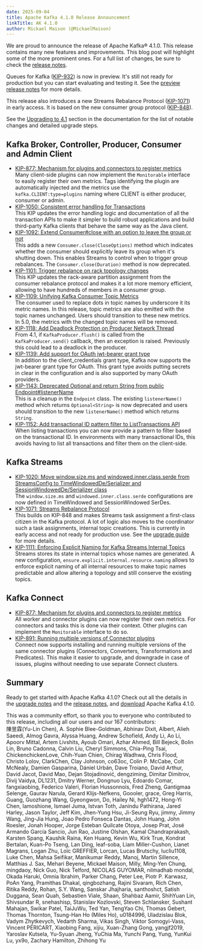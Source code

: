 ```yaml
---
date: 2025-09-04
title: Apache Kafka 4.1.0 Release Announcement
linkTitle: AK 4.1.0
author: Mickael Maison (@MickaelMaison)
---
```




We are proud to announce the release of Apache Kafka® 4.1.0. This release contains many new features and improvements. This blog post will highlight some of the more prominent ones. For a full list of changes, be sure to check the [release notes](https://downloads.apache.org/kafka/4.1.0/RELEASE_NOTES.html). 

Queues for Kafka ([KIP-932](https://cwiki.apache.org/confluence/x/4hA0Dw)) is now in preview. It's still not ready for production but you can start evaluating and testing it. See the [preview release notes](https://cwiki.apache.org/confluence/x/CIq3FQ) for more details. 

This release also introduces a new Streams Rebalance Protocol ([KIP-1071](https://cwiki.apache.org/confluence/x/2BCTEg)) in early access. It is based on the new consumer group protocol ([KIP-848](https://cwiki.apache.org/confluence/x/HhD1D)). 

See the [Upgrading to 4.1](https://kafka.apache.org/documentation.html#upgrade_4_1_0) section in the documentation for the list of notable changes and detailed upgrade steps. 

## Kafka Broker, Controller, Producer, Consumer and Admin Client

  * [KIP-877: Mechanism for plugins and connectors to register metrics](https://cwiki.apache.org/confluence/x/lY3GDQ)   
Many client-side plugins can now implement the `Monitorable` interface to easily register their own metrics. Tags identifying the plugin are automatically injected and the metrics use the `kafka.CLIENT:type=plugins` naming where CLIENT is either producer, consumer or admin. 
  * [KIP-1050: Consistent error handling for Transactions](https://cwiki.apache.org/confluence/x/8ItyEg)   
This KIP updates the error handling logic and documentation of all the transaction APIs to make it simpler to build robust applications and build third-party Kafka clients that behave the same way as the Java client. 
  * [KIP-1092: Extend Consumer#close with an option to leave the group or not](https://cwiki.apache.org/confluence/x/JQstEw)   
This adds a new `Consumer.close(CloseOptions)` method which indicates whether the consumer should explicitly leave its group when it's shutting down. This enables Streams to control when to trigger group rebalances. The `Consumer.close(Duration)` method is now deprecated. 
  * [KIP-1101: Trigger rebalance on rack topology changes](https://cwiki.apache.org/confluence/x/FouMEw)   
This KIP updates the rack-aware partition assignment from the consumer rebalance protocol and makes it a lot more memory efficient, allowing to have hundreds of members in a consumer group. 
  * [KIP-1109: Unifying Kafka Consumer Topic Metrics](https://cwiki.apache.org/confluence/x/-42MEw)   
The consumer used to replace dots in topic names by underscore it its metric names. In this release, topic metrics are also emitted with the topic names unchanged. Users should transition to these new metrics. In 5.0, the metrics with the changed topic names will be removed. 
  * [KIP-1118: Add Deadlock Protection on Producer Network Thread](https://cwiki.apache.org/confluence/x/LorREw)   
From 4.1, if `KafkaProducer.flush()` is called from the `KafkaProducer.send()` callback, then an exception is raised. Previously this could lead to a deadlock in the producer. 
  * [KIP-1139: Add support for OAuth jwt-bearer grant type](https://cwiki.apache.org/confluence/x/uIxEF)   
In addition to the client_credentials grant type, Kafka now supports the jwt-bearer grant type for OAuth. This grant type avoids putting secrets in clear in the configuration and is also supported by many OAuth providers. 
  * [KIP-1143: Deprecated Optional<String> and return String from public Endpoint#listenerName](https://cwiki.apache.org/confluence/x/LwqWF)   
This is a cleanup in the `Endpoint` class. The existing `listenerName()` method which returns `Optional<String>` is now deprecated and users should transition to the new `listenerName()` method which returns `String`. 
  * [KIP-1152: Add transactional ID pattern filter to ListTransactions API](https://cwiki.apache.org/confluence/x/4gm9F)   
When listing transactions you can now provide a pattern to filter based on the transactional ID. In environments with many transactional IDs, this avoids having to list all transactions and filter them on the client-side. 



## Kafka Streams

  * [KIP-1020: Move window.size.ms and windowed.inner.class.serde from StreamsConfig to TimeWindowedDe/Serializer and SessionWindowedDe/Serializer class](https://cwiki.apache.org/confluence/x/lAtYEQ)   
The `window.size.ms` and `windowed.inner.class.serde` configurations are now defined in TimeWindowed and SessionWindowed SerDes. 
  * [KIP-1071: Streams Rebalance Protocol](https://cwiki.apache.org/confluence/x/2BCTEg)   
This builds on KIP-848 and makes Streams task assignment a first-class citizen in the Kafka protocol. A lot of logic also moves to the coordinator such a task assignments, internal topic creations. This is currently in early access and not ready for production use. See the [upgrade guide](/documentation/streams/upgrade-guide#streams_api_changes_410) for more details. 
  * [KIP-1111: Enforcing Explicit Naming for Kafka Streams Internal Topics](https://cwiki.apache.org/confluence/x/4Y_MEw)   
Streams stores its state in internal topics whose names are generated. A new configuration, `ensure.explicit.internal.resource.naming` allows to enforce explicit naming of all internal resources to make topic names predictable and allow altering a topology and still conserve the existing topics. 



## Kafka Connect

  * [KIP-877: Mechanism for plugins and connectors to register metrics](https://cwiki.apache.org/confluence/x/lY3GDQ)   
All worker and connector plugins can now register their own metrics. For connectors and tasks this is done via their context. Other plugins can implement the `Monitorable` interface to do so. 
  * [KIP-891: Running multiple versions of Connector plugins](https://cwiki.apache.org/confluence/x/qY0ODg)   
Connect now supports installing and running multiple versions of the same connector plugins (Connectors, Converters, Transformations and Predicates). This make it easier to upgrade, and downgrade in case of issues, plugins without needing to use separate Connect clusters. 



## Summary

Ready to get started with Apache Kafka 4.1.0? Check out all the details in the [upgrade notes](https://kafka.apache.org/documentation.html#upgrade_4_1_0) and the [release notes](https://downloads.apache.org/kafka/4.1.0/RELEASE_NOTES.html), and [download](https://kafka.apache.org/downloads) Apache Kafka 4.1.0.

This was a community effort, so thank you to everyone who contributed to this release, including all our users and our 167 contributors:  
陳昱霖(Yu-Lin Chen), A. Sophie Blee-Goldman, Abhinav Dixit, Albert, Alieh Saeedi, Almog Gavra, Alyssa Huang, Andrew Schofield, Andy Li, Ao Li, Apoorv Mittal, Artem Livshits, Ayoub Omari, Azhar Ahmed, Bill Bejeck, Bolin Lin, Bruno Cadonna, Calvin Liu, Cheryl Simmons, Chia-Ping Tsai, ChickenchickenLove, Chih-Yuan Chien, Chirag Wadhwa, Chris Flood, Christo Lolov, ClarkChen, Clay Johnson, co63oc, Colin P. McCabe, Colt McNealy, Damien Gasparina, Dániel Urbán, Dave Troiano, David Arthur, David Jacot, David Mao, Dejan Stojadinović, dengziming, Dimitar Dimitrov, Divij Vaidya, DL1231, Dmitry Werner, Dongnuo Lyu, Edoardo Comar, fangxiaobing, Federico Valeri, Florian Hussonnois, Fred Zheng, Gantigmaa Selenge, Gaurav Narula, Gerard Klijs-Nefkens, Goooler, grace, Greg Harris, Guang, Guozhang Wang, Gyeongwon, Do, Hailey Ni, hgh1472, Hong-Yi Chen, Iamoshione, Ismael Juma, Istvan Toth, Janindu Pathirana, Jared Harley, Jason Taylor, Jeff Kim, Jhen-Yung Hsu, Ji-Seung Ryu, jimmy, Jimmy Wang, Jing-Jia Hung, Joao Pedro Fonseca Dantas, John Huang, John Roesler, Jonah Hooper, Jorge Esteban Quilcate Otoya, Josep Prat, José Armando García Sancio, Jun Rao, Justine Olshan, Kamal Chandraprakash, Karsten Spang, Kaushik Raina, Ken Huang, Kevin Wu, Kirk True, Kondrat Bertalan, Kuan-Po Tseng, Lan Ding, leaf-soba, Liam Miller-Cushon, Lianet Magrans, Logan Zhu, Loïc GREFFIER, Lorcan, Lucas Brutschy, lucliu1108, Luke Chen, Mahsa Seifikar, Manikumar Reddy, Manoj, Martin Sillence, Matthias J. Sax, Mehari Beyene, Mickael Maison, Milly, Ming-Yen Chung, mingdaoy, Nick Guo, Nick Telford, NICOLAS GUYOMAR, nilmadhab mondal, Okada Haruki, Omnia Ibrahim, Parker Chang, Peter Lee, Piotr P. Karwasz, PoAn Yang, Pramithas Dhakal, qingbozhang, Rajini Sivaram, Rich Chen, Ritika Reddy, Rohan, S.Y. Wang, Sanskar Jhajharia, santhoshct, Satish Duggana, Sean Quah, Sebastien Viale, Shaan, Shahbaz Aamir, ShihYuan Lin, Shivsundar R, snehashisp, Stanislav Kozlovski, Steven Schlansker, Sushant Mahajan, Swikar Patel, TaiJuWu, Ted Yan, TengYao Chi, Thomas Gebert, Thomas Thornton, Tsung-Han Ho (Miles Ho), u0184996, Uladzislau Blok, Vadym Zhytkevych, Vedarth Sharma, Vikas Singh, Viktor Somogyi-Vass, Vincent PÉRICART, Xiaobing Fang, xijiu, Xuan-Zhang Gong, yangjf2019, Yaroslav Kutsela, Yu-Syuan Jheng, YuChia Ma, Yunchi Pang, Yung, YunKui Lu, yx9o, Zachary Hamilton, Zhihong Yu 



